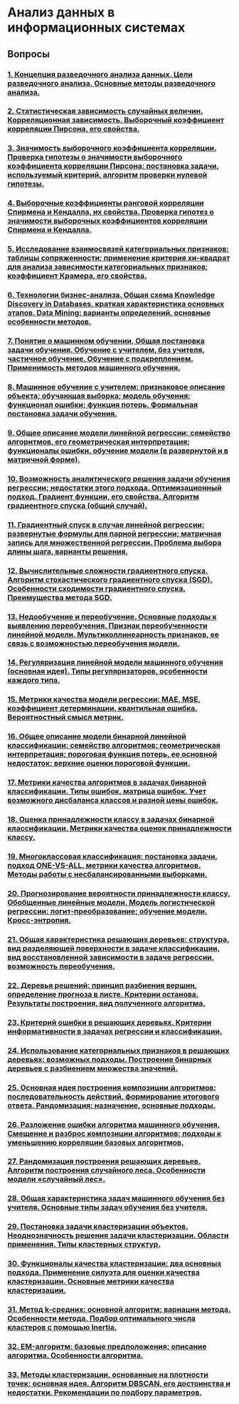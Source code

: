 # Анализ данных в информационных системах

## Вопросы

### [1. Концепция разведочного анализа данных. Цели разведочного анализа. Основные методы разведочного анализа.](questions/1.md)

### [2. Статистическая зависимость случайных величин. Корреляционная зависимость. Выборочный коэффициент корреляции Пирсона, его свойства.](questions/2.md)

### [3. Значимость выборочного коэффициента корреляции. Проверка гипотезы о значимости выборочного коэффициента корреляции Пирсона: постановка задачи, используемый критерий, алгоритм проверки нулевой гипотезы.](questions/3.md)

### [4. Выборочные коэффициенты ранговой корреляции Спирмена и Кендалла, их свойства. Проверка гипотез о значимости выборочных коэффициентов корреляции Спирмена и Кендалла.](questions/4.md)

### [5. Исследование взаимосвязей категориальных признаков: таблицы сопряженности; применение критерия хи-квадрат для анализа зависимости категориальных признаков; коэффициент Крамера, его свойства.](questions/5.md)

### [6. Технологии бизнес-анализа. Общая схема Knowledge Discovery in Databases, краткая характеристика основных этапов. Data Mining: варианты определений, основные особенности методов.](questions/6.md)

### [7. Понятие о машинном обучении. Общая постановка задачи обучения. Обучение с учителем, без учителя, частичное обучение. Обучение с подкреплением. Применимость методов машинного обучения.](questions/7.md)

### [8. Машинное обучение с учителем: признаковое описание объекта; обучающая выборка; модель обучения; функционал ошибки; функция потерь. Формальная постановка задачи обучения.](questions/8.md)

### [9. Общее описание модели линейной регрессии: семейство алгоритмов, его геометрическая интерпретация; функционалы ошибки, обучение модели (в развернутой и в матричной форме).](questions/9.md)

### [10. Возможность аналитического решения задачи обучения регрессии; недостатки этого подхода. Оптимизационный подход. Градиент функции, его свойства. Алгоритм градиентного спуска (общий случай).](questions/10.md)

### [11. Градиентный спуск в случае линейной регрессии: развернутые формулы для парной регрессии; матричная запись для множественной регрессии. Проблема выбора длины шага, варианты решения.](questions/11.md)

### [12. Вычислительные сложности градиентного спуска. Алгоритм стохастического градиентного спуска (SGD). Особенности сходимости градиентного спуска. Преимущества метода SGD.](questions/12.md)

### [13. Недообучение и переобучение. Основные подходы к выявлению переобучения. Признак переобученности линейной модели. Мультиколлинеарность признаков, ее связь с возможностью переобучения модели.](questions/13.md)

### [14. Регуляризация линейной модели машинного обучения (основная идея). Типы регуляризаторов, особенности каждого типа.](questions/14.md)

### [15. Метрики качества модели регрессии: MAE, MSE, коэффициент детерминации, квантильная ошибка. Вероятностный смысл метрик.](questions/15.md)

### [16. Общее описание модели бинарной линейной классификации: семейство алгоритмов; геометрическая интерпретация; пороговая функция потерь, ее основной недостаток; верхние оценки пороговой функции.](questions/16.md)

### [17. Метрики качества алгоритмов в задачах бинарной классификации. Типы ошибок, матрица ошибок. Учет возможного дисбаланса классов и разной цены ошибок.](questions/17.md)

### [18. Оценка принадлежности классу в задачах бинарной классификации. Метрики качества оценок принадлежности классу.](questions/18.md)

### [19. Многоклассовая классификация: постановка задачи, подход ONE-VS-ALL, метрики качества алгоритмов. Методы работы с несбалансированными выборками.](questions/19.md)

### [20. Прогнозирование вероятности принадлежности классу. Обобщенные линейные модели. Модель логистической регрессии: логит-преобразование; обучение модели. Кросс-энтропия.](questions/20.md)

### [21. Общая характеристика решающих деревьев: структура, вид разделяющей поверхности в задаче классификации, вид восстановленной зависимости в задаче регрессии, возможность переобучения.](questions/21.md)

### [22. Деревья решений: принцип разбиения вершин, определение прогноза в листе. Критерии останова. Результаты построения, вид полученного алгоритма.](questions/22.md)

### [23. Критерий ошибки в решающих деревьях. Критерии информативности в задачах регрессии и классификации.](questions/23.md)

### [24. Использование категориальных признаков в решающих деревьях: возможных подходы. Построение бинарных деревьев с разбиением множества значений.](questions/24.md)

### [25. Основная идея построения композиции алгоритмов: последовательность действий, формирование итогового ответа. Рандомизация: назначение, основные подходы.](questions/25.md)

### [26. Разложение ошибки алгоритма машинного обучения. Смещение и разброс композиции алгоритмов; подходы к уменьшению корреляции базовых алгоритмов.](questions/26.md)

### [27. Рандомизация построения решающих деревьев. Алгоритм построения случайного леса. Особенности модели «случайный лес».](questions/27.md)

### [28. Общая характеристика задач машинного обучения без учителя. Основные типы задач обучения без учителя.](questions/28.md)

### [29. Постановка задачи кластеризации объектов. Неоднозначность решения задачи кластеризации. Области применения. Типы кластерных структур.](questions/29.md)

### [30. Функционалы качества кластеризации: два основных подхода. Применение силуэта для оценки качества кластеризации. Основные метрики качества кластеризации.](questions/30.md)

### [31. Метод k-средних: основной алгоритм; вариации метода. Особенности метода. Подбор оптимального числа кластеров с помощью Inertia.](questions/31.md)

### [32. EM-алгоритм: базовые предположения; описание алгоритма. Особенности алгоритма.](questions/32.md)

### [33. Методы кластеризации, основанные на плотности точек: основная идея. Алгоритм DBSCAN, его достоинства и недостатки. Рекомендации по подбору параметров.](questions/33.md)
